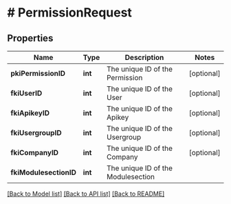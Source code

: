 # # PermissionRequest

## Properties

Name | Type | Description | Notes
------------ | ------------- | ------------- | -------------
**pkiPermissionID** | **int** | The unique ID of the Permission | [optional]
**fkiUserID** | **int** | The unique ID of the User | [optional]
**fkiApikeyID** | **int** | The unique ID of the Apikey | [optional]
**fkiUsergroupID** | **int** | The unique ID of the Usergroup | [optional]
**fkiCompanyID** | **int** | The unique ID of the Company | [optional]
**fkiModulesectionID** | **int** | The unique ID of the Modulesection |

[[Back to Model list]](../../README.md#models) [[Back to API list]](../../README.md#endpoints) [[Back to README]](../../README.md)
